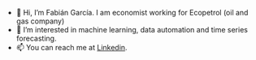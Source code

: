 - 👋 Hi, I’m Fabián García. I am economist working for Ecopetrol (oil and gas company)  
- 👀 I’m interested in machine learning, data automation and time series forecasting.
- 📫 You can reach me at [Linkedin](https://www.linkedin.com/in/garcfab/).

<!---
garcfab/garcfab is a ✨ special ✨ repository because its `README.md` (this file) appears on your GitHub profile.
You can click the Preview link to take a look at your changes.
--->

